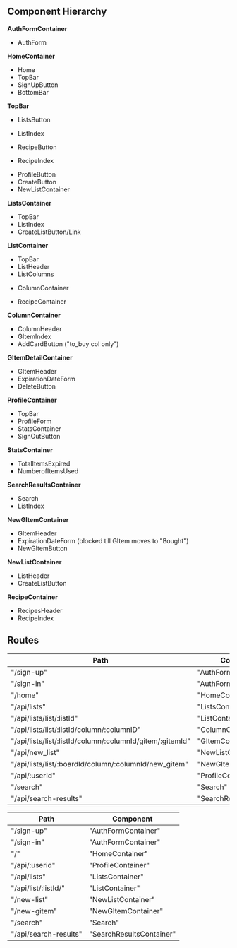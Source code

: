 ## Component Hierarchy

**AuthFormContainer**
 - AuthForm

**HomeContainer**
 - Home
 - TopBar
 - SignUpButton
 - BottomBar

**TopBar**
 - ListsButton
  * ListIndex
 - RecipeButton
  * RecipeIndex
 - ProfileButton
 - CreateButton
  - NewListContainer

**ListsContainer**
 - TopBar
 - ListIndex
 - CreateListButton/Link

**ListContainer**
- TopBar
- ListHeader
- ListColumns
 * ColumnContainer
- RecipeContainer

**ColumnContainer**
  * ColumnHeader
  * GItemIndex
  * AddCardButton ("to_buy col only")

**GItemDetailContainer**
 - GItemHeader
 - ExpirationDateForm
 - DeleteButton

 **ProfileContainer**
 - TopBar
 - ProfileForm
 - StatsContainer
 - SignOutButton

 **StatsContainer**
 - TotalItemsExpired
 - NumberofItemsUsed

**SearchResultsContainer**
 - Search
 - ListIndex

**NewGItemContainer**
  - GItemHeader
  - ExpirationDateForm (blocked till GItem moves to "Bought")
  - NewGItemButton

**NewListContainer**
 - ListHeader
 - CreateListButton

 **RecipeContainer**
 - RecipesHeader
 - RecipeIndex

## Routes
|Path   | Component   |
|-------|-------------|
| "/sign-up" | "AuthFormContainer" |
| "/sign-in" | "AuthFormContainer" |
| "/home" | "HomeContainer" |
| "/api/lists" | "ListsContainer" |
| "/api/lists/list/:listId" | "ListContainer" |
| "/api/lists/list/:listId/column/:columnID" | "ColumnContainer" |
| "/api/lists/list/:listId/column/:columnId/gitem/:gitemId" | "GItemContainer" |
| "/api/new_list" | "NewListContainer"
| "/api/lists/list/:boardId/column/:columnId/new_gitem" | "NewGItemContainer" |
| "/api/:userId" | "ProfileContainer" |
| "/search" | "Search" |
| "/api/search-results" | "SearchResultsContainer"

|Path   | Component   |
|-------|-------------|
| "/sign-up" | "AuthFormContainer" |
| "/sign-in" | "AuthFormContainer" |
| "/" | "HomeContainer" |
| "/api/:userid" | "ProfileContainer" |
| "/api/lists" | "ListsContainer" |
| "/api/list/:listId/" | "ListContainer" |
| "/new-list" | "NewListContainer" |
| "/new-gitem" | "NewGItemContainer" |
| "/search" | "Search" |
| "/api/search-results" | "SearchResultsContainer"
